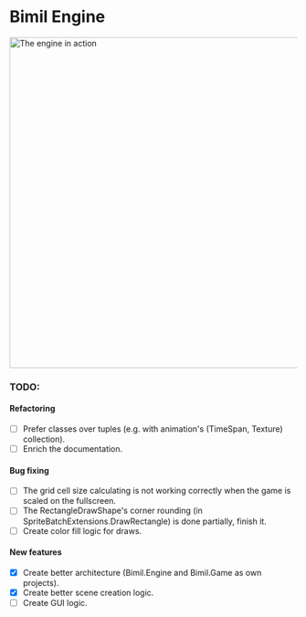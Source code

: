 # Bimil Engine

<img src="https://i.imgur.com/yeNco0X.png" width="580" title="The engine in action">

### TODO:

#### Refactoring

- [ ] Prefer classes over tuples (e.g. with animation's (TimeSpan, Texture) collection).
- [ ] Enrich the documentation.

#### Bug fixing

- [ ] The grid cell size calculating is not working correctly when the game is scaled on the fullscreen.
- [ ] The RectangleDrawShape's corner rounding (in SpriteBatchExtensions.DrawRectangle) is done partially, finish it.
- [ ] Create color fill logic for draws.

#### New features

- [x] Create better architecture (Bimil.Engine and Bimil.Game as own projects).
- [x] Create better scene creation logic.
- [ ] Create GUI logic.